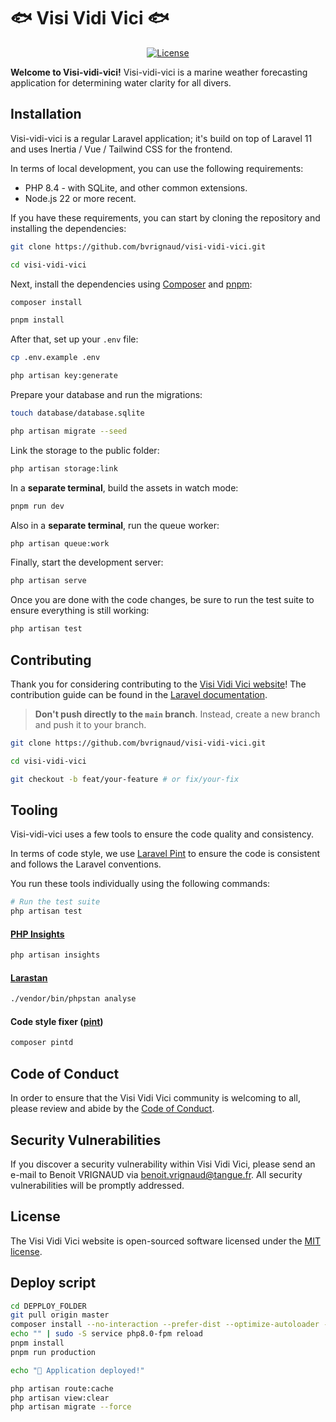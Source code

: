 # 🐟 Visi Vidi Vici 🐟

<p align="center">
<a href="https://packagist.org/packages/laravel/framework"><img src="https://img.shields.io/packagist/l/laravel/framework" alt="License"></a>
</p>

**Welcome to Visi-vidi-vici!**
Visi-vidi-vici is a marine weather forecasting application for determining water clarity for all divers.

## Installation

Visi-vidi-vici is a regular Laravel application; it's build on top of Laravel 11 and uses Inertia / Vue / Tailwind CSS
for the frontend.

In terms of local development, you can use the following requirements:

- PHP 8.4 - with SQLite, and other common extensions.
- Node.js 22 or more recent.

If you have these requirements, you can start by cloning the repository and installing the dependencies:

```bash
git clone https://github.com/bvrignaud/visi-vidi-vici.git

cd visi-vidi-vici
```

Next, install the dependencies using [Composer](https://getcomposer.org) and [pnpm](https://pnpm.io):

```bash
composer install

pnpm install
```

After that, set up your `.env` file:

```bash
cp .env.example .env

php artisan key:generate
```

Prepare your database and run the migrations:

```bash
touch database/database.sqlite

php artisan migrate --seed
```

Link the storage to the public folder:

```bash
php artisan storage:link
```

In a **separate terminal**, build the assets in watch mode:

```bash
pnpm run dev
```

Also in a **separate terminal**, run the queue worker:

```bash
php artisan queue:work
```

Finally, start the development server:

```bash
php artisan serve
```

Once you are done with the code changes, be sure to run the test suite to ensure everything is still working:

```bash
php artisan test
```

## Contributing

Thank you for considering contributing to the [Visi Vidi Vici website](https://visi-vidi-vici.tangue.fr)! The
contribution guide can be found in the [Laravel documentation](https://laravel.com/docs/contributions).

> **Don't push directly to the `main` branch**. Instead, create a new branch and push it to your branch.

```bash
git clone https://github.com/bvrignaud/visi-vidi-vici.git

cd visi-vidi-vici

git checkout -b feat/your-feature # or fix/your-fix
```

## Tooling

Visi-vidi-vici uses a few tools to ensure the code quality and consistency.

In terms of code style, we use [Laravel Pint](https://laravel.com/docs/11.x/pint) to ensure the code is consistent and
follows the Laravel conventions.

You run these tools individually using the following commands:

```bash
# Run the test suite
php artisan test
```

#### [PHP Insights](https://phpinsights.com)

```bash
php artisan insights
```

#### [Larastan](https://github.com/nunomaduro/larastan)

```bash
./vendor/bin/phpstan analyse
```

#### Code style fixer ([pint](https://laravel.com/docs/9.x/pint))

```bash
composer pintd
```

## Code of Conduct

In order to ensure that the Visi Vidi Vici community is welcoming to all, please review and abide by
the [Code of Conduct](https://laravel.com/docs/contributions#code-of-conduct).

## Security Vulnerabilities

If you discover a security vulnerability within Visi Vidi Vici, please send an e-mail to Benoit VRIGNAUD
via [benoit.vrignaud@tangue.fr](mailto:benoit.vrignaud@tangue.fr).
All security vulnerabilities will be promptly addressed.

## License

The Visi Vidi Vici website is open-sourced software licensed under
the [MIT license](https://opensource.org/licenses/MIT).

## Deploy script

```bash
cd DEPPLOY_FOLDER
git pull origin master
composer install --no-interaction --prefer-dist --optimize-autoloader --no-dev
echo "" | sudo -S service php8.0-fpm reload
pnpm install
pnpm run production

echo "🚀 Application deployed!"

php artisan route:cache
php artisan view:clear
php artisan migrate --force
```
